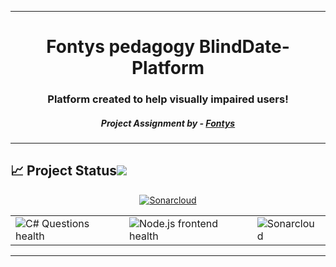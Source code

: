 
---
<h1 align="center"> Fontys pedagogy BlindDate-Platform </h1>
<h3 align="center"> Platform created to help visually impaired users! </h3>
<h5 align="center"> Project Assignment by - <a href="https://fontys.nl">Fontys</a></h5>

---

<!-- markdownlint-disable -->
## :chart_with_upwards_trend: Project Status[![](./docs/img/pin.svg)](#project-status) 
<p align="center"> 
  <a  href = "https://sonarcloud.io/summary/new_code?id=BlindDate-Org_S6_Blind_Date_Platform"><img src="https://sonarcloud.io/images/project_badges/sonarcloud-white.svg" alt="Sonarcloud"/>
  </a>
</p>

<table align="center" class="no-border" >
  <tr>
    <td><img src="https://github.com/BlindDate-Org/S6_Blind_Date_Platform/actions/workflows/dotnet.yml/badge.svg" alt="C# Questions health"/></td>
    <td><img src="https://github.com/BlindDate-Org/S6_Blind_Date_Platform/actions/workflows/node.js.yml/badge.svg" alt="Node.js frontend health"/></td>
    <td><img src="https://github.com/BlindDate-Org/S6_Blind_Date_Platform/actions/workflows/sonarcloud.yml/badge.svg" alt="Sonarcloud"/></td>
  </tr>
</table>

---
